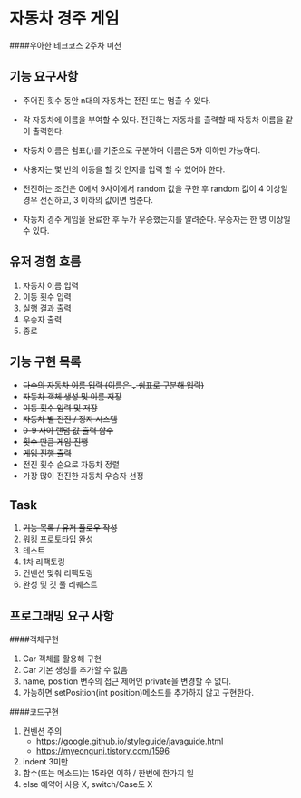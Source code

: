 자동차 경주 게임
=====

####우아한 테크코스 2주차 미션

기능 요구사항
----
* 주어진 횟수 동안 n대의 자동차는 전진 또는 멈출 수 있다.

* 각 자동차에 이름을 부여할 수 있다. 전진하는 자동차를 출력할 때 자동차 이름을 같이 출력한다.

* 자동차 이름은 쉼표(,)를 기준으로 구분하며 이름은 5자 이하만 가능하다.

* 사용자는 몇 번의 이동을 할 것 인지를 입력 할 수 있어야 한다.

* 전진하는 조건은 0에서 9사이에서 random 값을 구한 후 random 값이 4 이상일 경우 전진하고, 3 이하의 값이면 멈춘다.

* 자동차 경주 게임을 완료한 후 누가 우승했는지를 알려준다. 우승자는 한 명 이상일 수 있다.


유저 경험 흐름
---
1. 자동차 이름 입력 
2. 이동 횟수 입력
3. 실행 결과 출력
4. 우승자 출력
5. 종료

기능 구현 목록
---
* ~~다수의 자동차 이름 입력 (이름은 `,` 쉼표로 구분해 입력)~~
* ~~자동차 객체 생성 및 이름 저장~~
* ~~이동 횟수 입력 및 저장~~
* ~~자동차 별 전진 / 정지 시스템~~
* ~~0-9 사이 랜덤 값 출력 함수~~
* ~~횟수 만큼 게임 진행~~
* ~~게임 진행 출력~~
* 전진 횟수 순으로 자동차 정렬
* 가장 많이 전진한 자동차 우승자 선정

Task
---
1. ~~기능 목록 / 유저 플로우 작성~~
2. 워킹 프로토타입 완성
3. 테스트
4. 1차 리팩토링
5. 컨벤션 맞춰 리팩토링
6. 완성 및 깃 풀 리퀘스트

프로그래밍 요구 사항
---
####객체구현  
1. Car 객체를 활용해 구현
2. Car 기본 생성를 추가할 수 없음
3. name, position 변수의 접근 제어인 private을 변경할 수 없다.
4. 가능하면 setPosition(int position)메소드를 추가하지 않고 구현한다.

####코드구현
1. 컨벤션 주의
    - https://google.github.io/styleguide/javaguide.html
    - https://myeonguni.tistory.com/1596
2. indent 3미만  
3. 함수(또는 메소드)는 15라인 이하 / 한번에 한가지 일
4. else 예약어 사용 X, switch/Case도 X